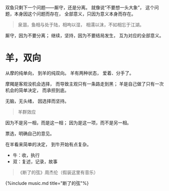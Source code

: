 双鱼只剩下一个问题——厮守，还是分离。
就像说“不要想一头大象”，
这个问题，本身因这个问题而存在，
全部意义，只因为意义本身而存在。

>泉涸，鱼相与处于陆，相呴以湿，
相濡以沫，不如相忘于江湖。

厮守，因为不要分离；
继续，坚持，因为不要结局发生，
互为对应的全部意义。

# 羊，双向
从摩的纯单向，
到羊的纯双向。
羊有两种状态，
爱着、分手了。

摩羯是客观没机会选择，
而导致主观只有一条路走到黑；
羊是自己做了只有一次机会的简单决定，
而承担到底。

无脑，无头绪，
因选择而坚持。

>羊群效应

因为不是另一相，而是这一相；
因为是这一项，而不是另一相。

票选，明确自己的意见。

在羊看来简单的决定，
到牛开始有点复杂。

- 牛：收，执行
- 双：复述，记录，故事

>《断了的弦》周杰伦（假装这里有音乐）

{%include music.md title="断了的弦"%}
